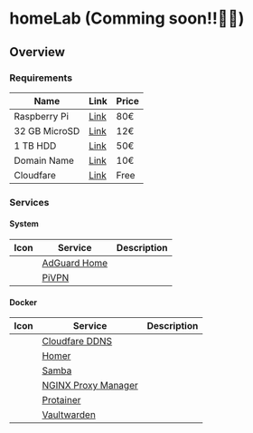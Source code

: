 # homeLab (Comming soon!!🚧🚧)

## Overview
### Requirements
| Name | Link | Price |
| --- | --- | --- |
| Raspberry Pi  | [Link](https://www.raspberrypi.com/products/raspberry-pi-400/) | 80€ |
| 32 GB MicroSD | [Link](https://www.amazon.es/Gigastone-gs-2in1600-tarjeta-memoria-adaptador/dp/B01N7DE9VG/ref=sr_1_3_sspa?keywords=32gb+micro+sd&qid=1661711836&sprefix=32gb+mi%2Caps%2C133&sr=8-3-spons&psc=1&spLa=ZW5jcnlwdGVkUXVhbGlmaWVyPUEyMFRQMFY0VTVZT1JFJmVuY3J5cHRlZElkPUEwMjAwNzk0VjlTN0lYWVBZWDBCJmVuY3J5cHRlZEFkSWQ9QTAzMzA1NDkxVklRV1JPQkg0MUFNJndpZGdldE5hbWU9c3BfYXRmJmFjdGlvbj1jbGlja1JlZGlyZWN0JmRvTm90TG9nQ2xpY2s9dHJ1ZQ==) | 12€ |
| 1 TB HDD | [Link](https://www.amazon.es/WD-Elements-Disco-Externo-port%C3%A1til/dp/B06VVS7S94/ref=sr_1_omk_6?keywords=disco+duro+1tb&qid=1661715026&sr=8-6)| 50€ |
| Domain Name | [Link](https://www.ionos.es/?ac=OM.WE.WEo41K356260T7073a&itc=TOIP6F1L--&utm_source=google&utm_medium=cpc&utm_campaign=SBT-ES-BRA-MIXX---IONOS---&utm_term=ionos&matchtype=e&utm_content=EX-Ionos&gclid=Cj0KCQjw39uYBhCLARIsAD_SzMT1X0HHJYScC4AfSlmHET4NIxGrpzPRqKDf4tvjxGi_lV4szTE8EMoaAga6EALw_wcB&gclsrc=aw.ds) | 10€ |
| Cloudfare | [Link](https://www.cloudflare.com/) | Free |

### Services
#### System
| Icon | Service | Description |
| --- | --- | --- |
| | [AdGuard Home](https://github.com/AdguardTeam/AdGuardHome) | |
| | [PiVPN](https://youtu.be/Q4zlrc0F4NU) | |

#### Docker
| Icon | Service | Description |
| --- | --- | --- |
| | [Cloudfare DDNS](https://youtu.be/Nf7m3h11y-s) | |
| | [Homer](https://github.com/bastienwirtz/homer) | |
| | [Samba](https://hub.docker.com/r/dperson/samba) | |
| | [NGINX Proxy Manager](https://github.com/NginxProxyManager/nginx-proxy-manager) | |
| | [Protainer](https://www.portainer.io/) | |
| | [Vaultwarden](https://github.com/dani-garcia/vaultwarden) | |
